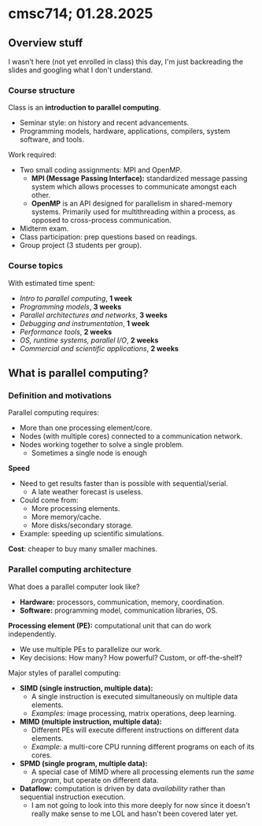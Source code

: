 # cmsc714; 01.28.2025

## Overview stuff

I wasn't here (not yet enrolled in class) this day, I'm just backreading the slides and googling what I don't understand.

### Course structure

Class is an **introduction to parallel computing**.

- Seminar style: on history and recent advancements.
- Programming models, hardware, applications, compilers, system software, and tools.

Work required:

- Two small coding assignments: MPI and OpenMP.
  - **MPI (Message Passing Interface):** standardized message passing system which allows processes to communicate amongst each other.
  - **OpenMP** is an API designed for parallelism in shared-memory systems. Primarily used for multithreading within a process, as opposed to cross-process communication.
- Midterm exam.
- Class participation: prep questions based on readings.
- Group project (3 students per group).

### Course topics

With estimated time spent:

- *Intro to parallel computing*, **1 week**
- *Programming models*, **3 weeks**
- *Parallel architectures and networks*, **3 weeks**
- *Debugging and instrumentation*, **1 week**
- *Performance tools*, **2 weeks**
- *OS, runtime systems, parallel I/O*, **2 weeks**
- *Commercial and scientific applications*, **2 weeks**

## What is parallel computing?

### Definition and motivations

Parallel computing requires:

- More than one processing element/core.
- Nodes (with multiple cores) connected to a communication network.
- Nodes working together to solve a single problem.
  - Sometimes a single node is enough

**Speed**

- Need to get results faster than is possible with sequential/serial.
  - A late weather forecast is useless.
- Could come from:
  - More processing elements.
  - More memory/cache.
  - More disks/secondary storage.
- Example: speeding up scientific simulations.

**Cost**: cheaper to buy many smaller machines.

### Parallel computing architecture

What does a parallel computer look like?

- **Hardware:** processors, communication, memory, coordination.
- **Software:** programming model, communication libraries, OS.

**Processing element (PE):** computational unit that can do work independently.

- We use multiple PEs to parallelize our work.
- Key decisions: How many? How powerful? Custom, or off-the-shelf?

Major styles of parallel computing:

- **SIMD (single instruction, multiple data):**
  - A single instruction is executed simultaneously on multiple data elements.
  - *Examples:* image processing, matrix operations, deep learning.
- **MIMD (multiple instruction, multiple data):**
  - Different PEs will execute different instructions on different data elements.
  - *Example:* a multi-core CPU running different programs on each of its cores.
- **SPMD (single program, multiple data):**
  - A special case of MIMD where all processing elements run the *same program*, but operate on different data.
- **Dataflow:** computation is driven by data *availability* rather than sequential instruction execution. 
  - I am not going to look into this more deeply for now since it doesn't really make sense to me LOL and hasn't been covered later yet.



